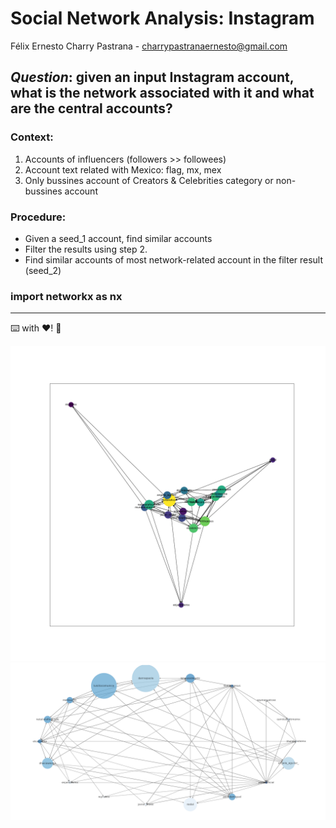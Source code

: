# Social Network Analysis: Instagram
Félix Ernesto Charry Pastrana - charrypastranaernesto@gmail.com
## _Question_: given an input Instagram account, what is the **network associated with it** and what are the **central accounts**?
### Context: 
1. Accounts of influencers (followers >> followees)
2. Account text related with Mexico: flag, mx, mex
3. Only bussines account of Creators & Celebrities category or non-bussines account
### Procedure: 
- Given a seed_1 account, find similar accounts
- Filter the results using step 2. 
- Find similar accounts of most network-related account in the filter result (seed_2)
### import networkx as nx
***
⌨️ with ❤️! 📌
<p align="center">
  <img src="testplot.png" hight="250" title="1 ">
  <img src="testplot_2.png" hight="250" title="2 ">
</p>
